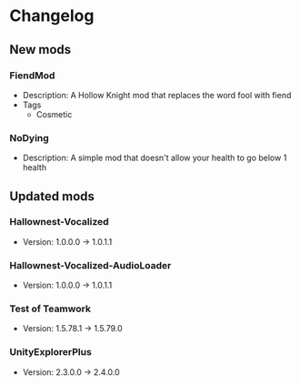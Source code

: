 # Changelog


## New mods

### FiendMod

- Description: A Hollow Knight mod that replaces the word fool with fiend
- Tags
  + Cosmetic

### NoDying

- Description: A simple mod that doesn&#x27;t allow your health to go below 1 health


## Updated mods

### Hallownest-Vocalized

- Version: 1.0.0.0 -> 1.0.1.1

### Hallownest-Vocalized-AudioLoader

- Version: 1.0.0.0 -> 1.0.1.1

### Test of Teamwork

- Version: 1.5.78.1 -> 1.5.79.0

### UnityExplorerPlus

- Version: 2.3.0.0 -> 2.4.0.0

